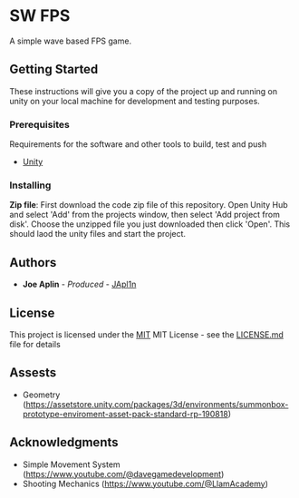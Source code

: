 # SW FPS

A simple wave based FPS game.

## Getting Started

These instructions will give you a copy of the project up and running on
unity on your local machine for development and testing purposes.

### Prerequisites

Requirements for the software and other tools to build, test and push 
- [Unity](https://unity.com/download)
 
### Installing

**Zip file**: First download the code zip file of this repository. Open Unity Hub and select 'Add' from the projects window, then select 'Add project from disk'. Choose the unzipped file you just downloaded then click 'Open'. This should laod the unity files and start the project.

## Authors

  - **Joe Aplin** - *Produced* -
    [JApl1n](https://github.com/JApl1n)

## License

This project is licensed under the [MIT](LICENSE.md)
MIT License - see the [LICENSE.md](LICENSE.md) file for
details

## Assests

  - Geometry (https://assetstore.unity.com/packages/3d/environments/summonbox-prototype-enviroment-asset-pack-standard-rp-190818)

## Acknowledgments

  - Simple Movement System (https://www.youtube.com/@davegamedevelopment)
  - Shooting Mechanics (https://www.youtube.com/@LlamAcademy)
